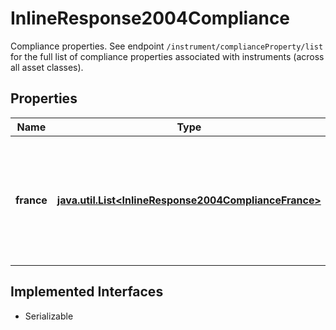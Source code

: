 

# InlineResponse2004Compliance

Compliance properties. See endpoint `/instrument/complianceProperty/list` for the full list of compliance properties associated with instruments (across all asset classes). 

## Properties

Name | Type | Description | Notes
------------ | ------------- | ------------- | -------------
**france** | [**java.util.List&lt;InlineResponse2004ComplianceFrance&gt;**](InlineResponse2004ComplianceFrance.md) | List of compliance properties in accordance with the French law to which the stock is compliant. |  [optional]


## Implemented Interfaces

* Serializable


